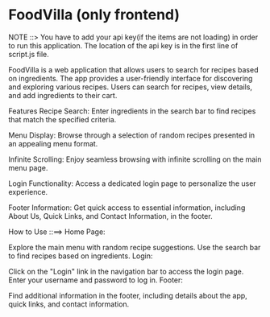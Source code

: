 # FoodVilla (only frontend)
NOTE ::> You have to add your api key(if the items are not loading) in order to run this application. The location of the api key is in the first line of script.js file.

FoodVilla is a web application that allows users to search for recipes based on ingredients. The app provides a user-friendly interface for discovering and exploring various recipes. Users can search for recipes, view details, and add ingredients to their cart.

Features
Recipe Search: Enter ingredients in the search bar to find recipes that match the specified criteria.

Menu Display: Browse through a selection of random recipes presented in an appealing menu format.

Infinite Scrolling: Enjoy seamless browsing with infinite scrolling on the main menu page.

Login Functionality: Access a dedicated login page to personalize the user experience.

Footer Information: Get quick access to essential information, including About Us, Quick Links, and Contact Information, in the footer.

How to Use ::==>
Home Page:

Explore the main menu with random recipe suggestions.
Use the search bar to find recipes based on ingredients.
Login:

Click on the "Login" link in the navigation bar to access the login page.
Enter your username and password to log in.
Footer:

Find additional information in the footer, including details about the app, quick links, and contact information.
